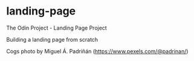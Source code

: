 # landing-page
The Odin Project - Landing Page Project

Building a landing page from scratch

Cogs photo by Miguel Á. Padriñán (https://www.pexels.com/@padrinan/)
